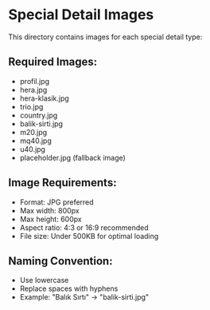 # Special Detail Images

This directory contains images for each special detail type:

## Required Images:
- profil.jpg
- hera.jpg  
- hera-klasik.jpg
- trio.jpg
- country.jpg
- balik-sirti.jpg
- m20.jpg
- mq40.jpg
- u40.jpg
- placeholder.jpg (fallback image)

## Image Requirements:
- Format: JPG preferred
- Max width: 800px
- Max height: 600px
- Aspect ratio: 4:3 or 16:9 recommended
- File size: Under 500KB for optimal loading

## Naming Convention:
- Use lowercase
- Replace spaces with hyphens
- Example: "Balık Sırtı" → "balik-sirti.jpg"
